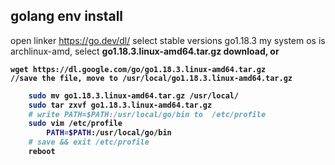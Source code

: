 ## golang env install
open linker <https://go.dev/dl/>
select  stable versions go1.18.3
my system os is archlinux-amd, select <b>go1.18.3.linux-amd64.tar.gz<b> download, or

	wget https://dl.google.com/go/go1.18.3.linux-amd64.tar.gz   
	//save the file, move to /usr/local/go1.18.3.linux-amd64.tar.gz
```bash
	sudo mv go1.18.3.linux-amd64.tar.gz /usr/local/
	sudo tar zxvf go1.18.3.linux-amd64.tar.gz
	# write PATH=$PATH:/usr/local/go/bin to  /etc/profile
	sudo vim /etc/profile
		PATH=$PATH:/usr/local/go/bin
	# save && exit /etc/profile
	reboot
```		
